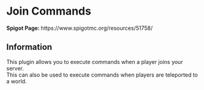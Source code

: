 <h1>Join Commands</h1>
<p><b>Spigot Page: </b>https://www.spigotmc.org/resources/51758/</p>

<h2>Information</h2>
<p>
This plugin allows you to execute commands when a player joins your server.<br/>
This can also be used to execute commands when players are teleported to a world.
</p>